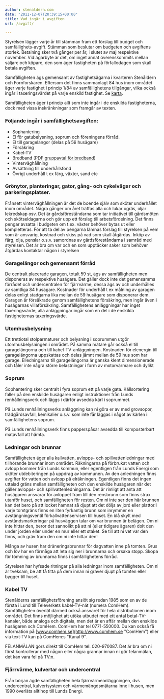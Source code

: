 ```yaml
---
author: stenaldern.com
date: "2011-12-07T20:39:15+00:00"
title: Vad ingår i avgiften
url: /avgift/

---
```

Styrelsen lägger varje år till stämman fram ett förslag till budget och samfällighets-avgift. Stämman som beslutar om budgeten och avgiftens storlek. Betalning sker två gånger per år, i slutet av maj respektive november. Vid ägarbyte är det, om inget annat överenskommits mellan säljare och köpare, den som äger fastigheten på förfallodagen som skall betala avgiften.

Samfälligheten ägs gemensamt av fastighetsägarna i kvarteren Stenåldern och Fornforskaren. Eftersom det finns sammanlagt 84 hus inom området äger varje fastighet i princip 1/84 av samfällighetens tillgångar, vilka också ingår i taxeringsvärdet på varje enskild fastighet. Se [karta](/karta "Karta").

Samfälligheten äger i princip allt som inte ingår i de enskilda fastigheterna, dock med vissa inskränkningar som framgår av texten.

### Följande ingår i samfällighetsavgiften:

- Sophantering
- El för gatubelysning, soprum och föreningens förråd.
- El till garagelängor (delas på 59 husägare)
- Försäkring
- Kabel-TV
- Bredband ([PDF gruppavtal för bredband](/wp-content/uploads/2015/05/bredband_och_telefoni_comhem.pdf "gruppavtal bredband"))
- Vinterväghållning
- Avsättning till underhållsfond
- Övrigt underhåll t ex färg, växter, sand etc


### Grönytor, planteringar, gator, gång- och cykelvägar och parkeringsplatser.

Frånsett vinterväghållningen är det de boende själv som sköter underhållet inom området. Några gånger om året träffas alla och lukar ogräs, oljar lekredskap osv. Det är gårdsföreståndarna som tar initiativet till gårdsmöten och skötseldagarna och gör upp ett förslag till arbetsfördelning. Det finns pengar avsatta i budgeten om t.ex. växter behöver bytas ut eller kompletteras. För att ta del av pengarna lämnas förslag till styrelsen på vem som är ansvarig, kostnad och skiss på vad som skall åtgärdas. Inköp av färg, olja, penslar o.s.v. samordnas av gårdsföreståndarna i samråd med styrelsen. Det är bra om var och en som upptäcker saker som behöver åtgärdas kontaktar någon i styrelsen

### Garagelängor och gemensamt förråd

De centralt placerade garagen, totalt 59 st, ägs av samfälligheten men disponeras av respektive husägare. Det gäller dock inte det gemensamma förrådet och undercentralen för fjärrvärme, dessa ägs av och underhålles av samtliga 84 husägare. Kostnader för underhåll t ex målning av garagen delas enligt stadgarna lika mellan de 59 husägare som disponerar dem. Garagen är försäkrade genom samfällighetens försäkring, men ingår även i husägarnas villaförsäkring.
Samfällighetens anläggningar har inget taxeringsvärde, alla anläggningar ingår som en del i de enskilda fastigheternas taxeringsvärde.

### Utomhusbelysning

Ett trettiotal stolparmaturer och belysning i soprummen utgör utomhusbelysningen i området. På samma mätare går också el till garagelängorna och till kabel-TV-anläggningen. Kostnaden för elenergin till garagelängorna uppskattas och delas jämnt mellan de 59 hus som har garage. Elledningarna till garagelängorna är ganska klent dimensionerade och tåler inte några större belastningar i form av motorvärmare och dylikt

### Soprum

Sophantering sker centralt i fyra soprum ett på varje gata. Källsortering faller på den enskilde husägaren enligt instruktioner från Lunds renhållningsverk och läggs i därför avsedda kärl i soprummet.

På Lunds renhållningsverks anläggning kan ni göra er av med grovsopor, trädgårdsavfall, kemikalier o.s.v. som inte får läggas i något av kärlen i samfällighetens soprum.

På Lunds renhållningsverk finns papperspåsar avsedda till komposterbart matavfall att hämta.

### Ledningar och brunnar

Samfälligheten äger alla kallvatten, avlopps- och spillvattenledningar med tillhörande brunnar inom området. Räkningarna på förbrukat vatten och avlopp kommer från Lunds kommun, eller egentligen från Lunds Energi som sköter utdebiteringen på uppdrag av kommunen. Av den anledningen finns avgifter för vatten och avlopp på elräkningen.
Egentligen finns det ingen uttalad gräns mellan samfälligheten och den enskilde husägaren när det gäller avlopps- och spillvattenledningarna. Det är rimligt att anta att husägaren ansvarar för avloppet fram till den rensbrunn som finns strax utanför huset, och samfälligheten för resten. Om ni inte ser den här brunnen kan det bero på att locket hamnat så djupt att det döljs av jord eller plattor.I varje tomtgräns finns en liten fyrkantig brunn som inrymmer en avstängningsventil förkallvattenservisen till huset. En blå skylt med avståndsmarkeringar på husväggen talar om var brunnen är belägen. Om ni inte hittar den, beror det sannolikt på att ni (eller tidigare ägaren) dolt den under jorden eller under en mur eller ett staket. Se till att ni vet var den finns, och gräv fram den om ni inte hittar den!

Många av husen har dräneringsbrunnar för dagvatten inne på tomten. Grus och löv har en
förmåga att leta sig ner i brunnarna och orsaka stopp. Skopa för tömning av brunnarna finns i samfällighetens förråd.

Styrelsen har hyfsade ritningar på alla ledningar inom samfälligheten. Om ni är tveksam, be att få titta på dem innan ni gräver djupt på tomten eller bygger till huset.

### Kabel TV

Stenålderns samfällighetsförening anslöt sig redan 1985 som en av de första i Lund till Televerkets kabel-TV-nät (numera ComHem). Samfälligheten överlät därmed också ansvaret för hela distributionen inom området. Det finns möjlighet att utöka utbudet med ett antal betal-TV-kanaler, både analoga och digitala, men det är en affär mellan den enskilde husägaren och ComHem. ComHem har tel 0771-550000. Du kan också få information på [www.comhem.se](http://www.comhem.se "ComHem") eller via text-TV kan på ComHem:s "Kanal 9".

FELANMÄLAN görs direkt till ComHem tel. 020-970087. Det är bra om ni först kontrollerar med någon eller några grannar innan ni gör felanmälan, det kan vara fel på TV:n.

### Fjärrvärme, kulvertar och undercentral

Från början ägde samfälligheten hela fjärrvärmeanläggningen, dvs undercentral, kulvertsystem och värmemängdsmätarna inne i husen, men 1990 överläts alltihop till Lunds Energi.
